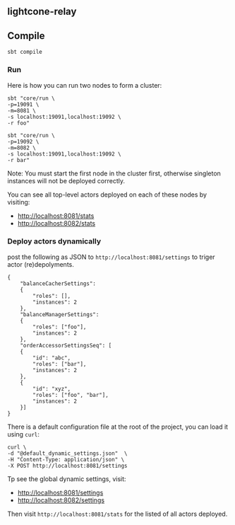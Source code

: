 ## lightcone-relay

## Compile
```
sbt compile
```

### Run
Here is how you can run two nodes to form a cluster:

```
sbt "core/run \
-p=19091 \
-m=8081 \
-s localhost:19091,localhost:19092 \
-r foo"
```

```
sbt "core/run \
-p=19092 \
-m=8082 \
-s localhost:19091,localhost:19092 \
-r bar"
```

Note: You must start the first node in the cluster first, otherwise singleton instances will not be deployed correctly.

You can see all top-level actors deployed on each of these nodes by visiting:

- [http://localhost:8081/stats](http://localhost:8081/stats)
- [http://localhost:8082/stats](http://localhost:8082/stats)

### Deploy actors dynamically

post the following as JSON to `http://localhost:8081/settings` to triger actor (re)depolyments.

```
{
    "balanceCacherSettings":
    {
        "roles": [],
        "instances": 2
    },
    "balanceManagerSettings":
    {
        "roles": ["foo"],
        "instances": 2
    },
    "orderAccessorSettingsSeq": [
    {
        "id": "abc",
        "roles": ["bar"],
        "instances": 2
    },
    {
        "id": "xyz",
        "roles": ["foo", "bar"],
        "instances": 2
    }]
}

```

There is a default configuration file at the root of the project, you can load it using `curl`:

```
curl \
-d "@default_dynamic_settings.json"  \
-H "Content-Type: application/json" \
-X POST http://localhost:8081/settings

```

Tp see the  global dynamic settings, visit:

- [http://localhost:8081/settings](http://localhost:8081/settings)
- [http://localhost:8082/settings](http://localhost:8082/settings)


Then visit `http://localhost:8081/stats` for the listed of all actors deployed.

